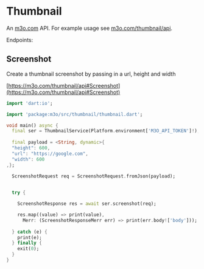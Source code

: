 # Thumbnail

An [m3o.com](https://m3o.com) API. For example usage see [m3o.com/thumbnail/api](https://m3o.com/thumbnail/api).

Endpoints:

## Screenshot

Create a thumbnail screenshot by passing in a url, height and width


[https://m3o.com/thumbnail/api#Screenshot](https://m3o.com/thumbnail/api#Screenshot)

```dart
import 'dart:io';

import 'package:m3o/src/thumbnail/thumbnail.dart';

void main() async {
  final ser = ThumbnailService(Platform.environment['M3O_API_TOKEN']!);
 
  final payload = <String, dynamic>{
  "height": 600,
  "url": "https://google.com",
  "width": 600
,};

  ScreenshotRequest req = ScreenshotRequest.fromJson(payload);

  
  try {

	ScreenshotResponse res = await ser.screenshot(req);

    res.map((value) => print(value),
	  Merr: (ScreenshotResponseMerr err) => print(err.body!['body']));	
  
  } catch (e) {
    print(e);
  } finally {
    exit(0);
  }
}
```
